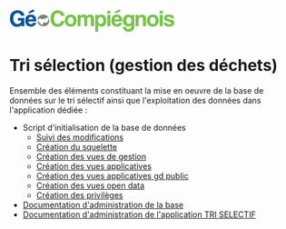![picto](/doc/img/Logo_web-GeoCompiegnois.png)

# Tri sélection (gestion des déchets)

Ensemble des éléments constituant la mise en oeuvre de la base de données sur le tri sélectif ainsi que l'exploitation des données dans l'application dédiée :
- Script d'initialisation de la base de données
  * [Suivi des modifications](sql/tri_00_trace.sql)
  * [Création du squelette](sql/tri_10_squelette.sql)
  * [Création des vues de gestion](sql/tri_20_vues_gestion.sql)
  * [Création des vues applicatives](sql/tri_21_vues_xapps.sql)
  * [Création des vues applicatives gd public](sql/tri_22_vues_xapps_public.sql)
  * [Création des vues open data](sql/tri_23_vues_xopendata.sql)
  * [Création des privilèges](sql/tri_99_grant.sql)
- [Documentation d'administration de la base](doc/doc_admin_bd_tri.md)
- [Documentation d'administration de l'application TRI SELECTIF](doc/doc_admin_app_tri.md)
